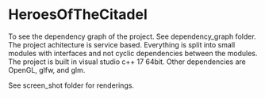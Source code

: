 # HeroesOfTheCitadel
To see the dependency graph of the project. See dependency_graph folder.
The project achitecture is service based. Everything is split into small modules with interfaces and not cyclic dependencies between the modules. The project is built in visual studio c++ 17 64bit. Other dependencies are OpenGL, glfw, and glm.

See screen_shot folder for renderings.